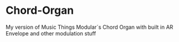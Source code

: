 # Chord-Organ
My version of Music Things Modular´s Chord Organ with built in AR Envelope and other modulation stuff
